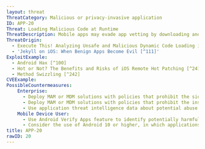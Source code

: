 ```yaml
---
layout: threat
ThreatCategory: Malicious or privacy-invasive application
ID: APP-20
Threat: Loading Malicious Code at Runtime
ThreatDescription: Mobile apps may evade app vetting by downloading and executing malicious app code after installation. On Android, external code can be loaded using the OS-provided API. On iOS, the ability to modify app code is a consequence of the Objective C runtime environment that apps execute within, which permits method definitions to be modified at runtime. As the malicious code would not be present when the app was submitted for review, it may evade detection as a malicious application.
ThreatOrigin:
  - Execute This! Analyzing Unsafe and Malicious Dynamic Code Loading in Android Applications [^240]
  - 'Jekyll on iOS: When Benign Apps Become Evil [^111]'
ExploitExample:
  - Android Hax [^100]
  - Hot or Not? The Benefits and Risks of iOS Remote Hot Patching [^241]
  - Method Swizzling [^242]
CVEExample:
PossibleCountermeasures:
    Enterprise:
      - Deploy MAM or MDM solutions with policies that prohibit the side-loading of apps, which may bypass security checks on the app.
      - Deploy MAM or MDM solutions with policies that prohibit the installation of apps from 3rd party (unofficial) app stores.
      - Use application threat intelligence data about potential abuse of dynamic code execution associated with apps installed on COPE or BYOD devices
    Mobile Device User:
      - Use Android Verify Apps feature to identify potentially harmful apps.
      - Consider the use of Android 10 or higher, in which applications cannot execute code within their own system binaries and libraries. 
title: APP-20
rawID: 20
---
```

